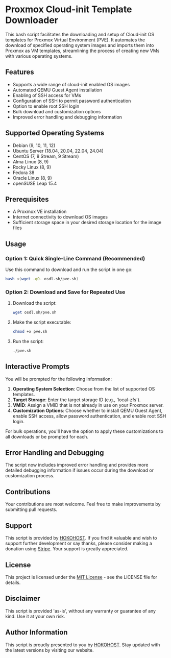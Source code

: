 # Proxmox Cloud-init Template Downloader

This bash script facilitates the downloading and setup of Cloud-init OS templates for Proxmox Virtual Environment (PVE). It automates the download of specified operating system images and imports them into Proxmox as VM templates, streamlining the process of creating new VMs with various operating systems.

## Features

- Supports a wide range of cloud-init enabled OS images
- Automated QEMU Guest Agent installation
- Enabling of SSH access for VMs
- Configuration of SSH to permit password authentication
- Option to enable root SSH login
- Bulk download and customization options
- Improved error handling and debugging information

## Supported Operating Systems

- Debian (9, 10, 11, 12)
- Ubuntu Server (18.04, 20.04, 22.04, 24.04)
- CentOS (7, 8 Stream, 9 Stream)
- Alma Linux (8, 9)
- Rocky Linux (8, 9)
- Fedora 38
- Oracle Linux (8, 9)
- openSUSE Leap 15.4

## Prerequisites

- A Proxmox VE installation
- Internet connectivity to download OS images
- Sufficient storage space in your desired storage location for the image files

## Usage

### Option 1: Quick Single-Line Command (Recommended)

Use this command to download and run the script in one go:

```bash
bash <(wget -qO- osdl.sh/pve.sh)
```

### Option 2: Download and Save for Repeated Use

1. Download the script:
    ```bash
    wget osdl.sh/pve.sh
    ```

2. Make the script executable:
    ```bash
    chmod +x pve.sh
    ```

3. Run the script:
    ```bash
    ./pve.sh
    ```

## Interactive Prompts

You will be prompted for the following information:

1. **Operating System Selection**: Choose from the list of supported OS templates.
2. **Target Storage**: Enter the target storage ID (e.g., 'local-zfs').
3. **VMID**: Assign a VMID that is not already in use on your Proxmox server.
4. **Customization Options**: Choose whether to install QEMU Guest Agent, enable SSH access, allow password authentication, and enable root SSH login.

For bulk operations, you'll have the option to apply these customizations to all downloads or be prompted for each.

## Error Handling and Debugging

The script now includes improved error handling and provides more detailed debugging information if issues occur during the download or customization process.

## Contributions

Your contributions are most welcome. Feel free to make improvements by submitting pull requests.

## Support

This script is provided by [HOKOHOST](https://hokohost.com/). If you find it valuable and wish to support further development or say thanks, please consider making a donation using [Stripe](https://donate.stripe.com/6oE00Y8fUe6V6uQ002). Your support is greatly appreciated.

## License

This project is licensed under the [MIT License](LICENSE) - see the LICENSE file for details.

## Disclaimer

This script is provided 'as-is', without any warranty or guarantee of any kind. Use it at your own risk.

## Author Information

This script is proudly presented to you by [HOKOHOST](https://hokohost.com). Stay updated with the latest versions by visiting our website.